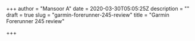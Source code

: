 +++
author = "Mansoor A"
date = 2020-03-30T05:05:25Z
description = ""
draft = true
slug = "garmin-forerunner-245-review"
title = "Garmin Forerunner 245 review"

+++




